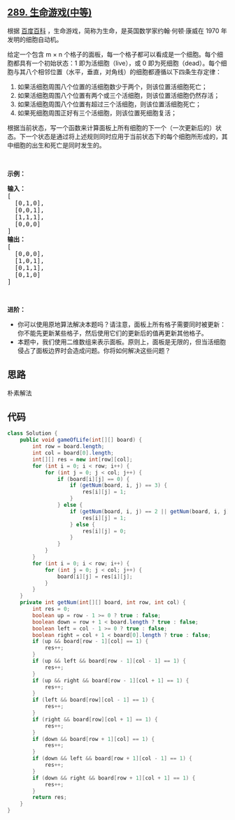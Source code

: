 ## [289. 生命游戏(中等)](https://leetcode-cn.com/problems/game-of-life/)
<div class="notranslate"><p>根据&nbsp;<a href="https://baike.baidu.com/item/%E7%94%9F%E5%91%BD%E6%B8%B8%E6%88%8F/2926434?fr=aladdin">百度百科</a>&nbsp;，生命游戏，简称为生命，是英国数学家约翰·何顿·康威在 1970 年发明的细胞自动机。</p>

<p>给定一个包含 m × n 个格子的面板，每一个格子都可以看成是一个细胞。每个细胞都具有一个初始状态：1 即为活细胞（live），或 0 即为死细胞（dead）。每个细胞与其八个相邻位置（水平，垂直，对角线）的细胞都遵循以下四条生存定律：</p>

<ol>
	<li>如果活细胞周围八个位置的活细胞数少于两个，则该位置活细胞死亡；</li>
	<li>如果活细胞周围八个位置有两个或三个活细胞，则该位置活细胞仍然存活；</li>
	<li>如果活细胞周围八个位置有超过三个活细胞，则该位置活细胞死亡；</li>
	<li>如果死细胞周围正好有三个活细胞，则该位置死细胞复活；</li>
</ol>

<p>根据当前状态，写一个函数来计算面板上所有细胞的下一个（一次更新后的）状态。下一个状态是通过将上述规则同时应用于当前状态下的每个细胞所形成的，其中细胞的出生和死亡是同时发生的。</p>

<p>&nbsp;</p>

<p><strong>示例：</strong></p>

<pre><strong>输入： 
</strong>[
&nbsp; [0,1,0],
&nbsp; [0,0,1],
&nbsp; [1,1,1],
&nbsp; [0,0,0]
]
<strong>输出：
</strong>[
&nbsp; [0,0,0],
&nbsp; [1,0,1],
&nbsp; [0,1,1],
&nbsp; [0,1,0]
]</pre>

<p>&nbsp;</p>

<p><strong>进阶：</strong></p>

<ul>
	<li>你可以使用原地算法解决本题吗？请注意，面板上所有格子需要同时被更新：你不能先更新某些格子，然后使用它们的更新后的值再更新其他格子。</li>
	<li>本题中，我们使用二维数组来表示面板。原则上，面板是无限的，但当活细胞侵占了面板边界时会造成问题。你将如何解决这些问题？</li>
</ul>
</div>

## 思路
朴素解法

## 代码
```java
class Solution {
    public void gameOfLife(int[][] board) {
        int row = board.length;
        int col = board[0].length;
        int[][] res = new int[row][col];
        for (int i = 0; i < row; i++) {
            for (int j = 0; j < col; j++) {
                if (board[i][j] == 0) {
                    if (getNum(board, i, j) == 3) {
                        res[i][j] = 1;
                    }
                } else {
                    if (getNum(board, i, j) == 2 || getNum(board, i, j) == 3) {
                        res[i][j] = 1;
                    } else {
                        res[i][j] = 0;
                    }
                }
            }
        }
        for (int i = 0; i < row; i++) {
            for (int j = 0; j < col; j++) {
                board[i][j] = res[i][j];
            }
        }
    }
    private int getNum(int[][] board, int row, int col) {
        int res = 0;
        boolean up = row - 1 >= 0 ? true : false;
        boolean down = row + 1 < board.length ? true : false;
        boolean left = col - 1 >= 0 ? true : false;
        boolean right = col + 1 < board[0].length ? true : false;
        if (up && board[row - 1][col] == 1) {
            res++;
        }
        if (up && left && board[row - 1][col - 1] == 1) {
            res++;
        }
        if (up && right && board[row - 1][col + 1] == 1) {
            res++;
        }
        if (left && board[row][col - 1] == 1) {
            res++;
        }
        if (right && board[row][col + 1] == 1) {
            res++;
        }
        if (down && board[row + 1][col] == 1) {
            res++;
        }
        if (down && left && board[row + 1][col - 1] == 1) {
            res++;
        }
        if (down && right && board[row + 1][col + 1] == 1) {
            res++;
        }
        return res;
    }
}
```
